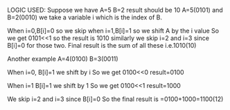 LOGIC USED:
Suppose we have A=5 B=2 result should be 10
A=5(0101) and B=2(0010)
we take a variable i which is the index of B.

When i=0,B[i]=0 so we skip
when i=1,B[i]=1 so we shift A by the i value 
So we get 0101<<1 so the result is 1010
similarly we skip i=2 and i=3 since B[i]=0 for those two.
Final result is the sum of all these i.e.1010(10)

Another example A=4(0100) B=3(0011)

When i=0, B[i]=1 we shift by i
So we get 0100<<0 result=0100

When i=1 B[i]=1 we shift by 1
So we get 0100<<1 result=1000

We skip i=2 and i=3 since B[i]=0
So the final result is =0100+1000=1100(12)